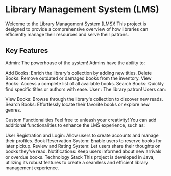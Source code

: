 # Library Management System (LMS)

Welcome to the Library Management System (LMS)! This project is designed to provide a comprehensive overview of how libraries can efficiently manage their resources and serve their patrons.

## Key Features 

Admin: The powerhouse of the system! Admins have the ability to:

Add Books: Enrich the library's collection by adding new titles. Delete Books: Remove outdated or damaged books from the inventory. View Books: Access a complete list of all available books. Search Books: Quickly find specific titles or authors with ease. User : The library patron! Users can:

View Books: Browse through the library's collection to discover new reads. Search Books: Effortlessly locate their favorite books or explore new genres.

Custom Functionalities Feel free to unleash your creativity! You can add additional functionalities to enhance the LMS experience, such as:

User Registration and Login: Allow users to create accounts and manage their profiles. Book Reservation System: Enable users to reserve books for later pickup. Review and Rating System: Let users share their thoughts on books they’ve read. Notifications: Keep users informed about new arrivals or overdue books. Technology Stack This project is developed in Java, utilizing its robust features to create a seamless and efficient library management experience.
